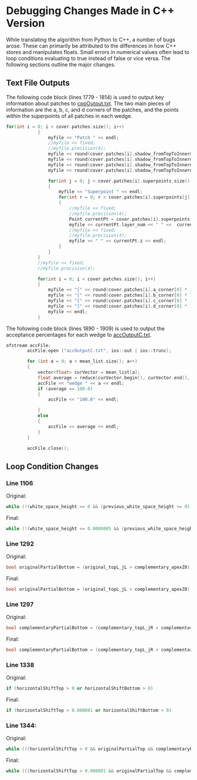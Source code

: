 # Debugging Changes Made in C++ Version

While translating the algorithm from Python to C++, a number of bugs arose. These can primarily be attributed to the differences in how C++ stores and manipulates floats. Small errors in numerical values often lead to loop conditions evaluating to true instead of false or vice versa. 
The following sections outline the major changes. 

## Text File Outputs
The following code block (lines 1779 - 1814) is used to output key information about patches to [cppOutput.txt](wedgeCover%2Fcmake-build-debug%2FcppOutput.txt). The two main pieces of information are the a, b, c, and d corners of the patches, and the points within the superpoints of all patches in each wedge. 
```c++
for(int i = 0; i < cover.patches.size(); i++)
            {
                myfile << "Patch " << endl;
                //myfile << fixed;
                //myfile.precision(4);
                myfile << round(cover.patches[i].shadow_fromTopToInnermost_topL_jL * 10000) << endl;
                myfile << round(cover.patches[i].shadow_fromTopToInnermost_topL_jR * 10000) << endl;
                myfile << round(cover.patches[i].shadow_fromTopToInnermost_topR_jL * 10000) << endl;
                myfile << round(cover.patches[i].shadow_fromTopToInnermost_topR_jR * 10000) << endl;

                for(int j = 0; j < cover.patches[i].superpoints.size(); j++)
                {
                    myfile << "Superpoint " << endl;
                    for(int r = 0; r < cover.patches[i].superpoints[j].points.size(); r++)
                    {
                        //myfile << fixed;
                        //myfile.precision(4);
                        Point currentPt = cover.patches[i].superpoints[j].points[r];
                        myfile << currentPt.layer_num << " " <<  currentPt.phi << " " << int(currentPt.radius);
                        //myfile << fixed;
                        //myfile.precision(4);
                        myfile << " " << currentPt.z << endl;
                    }
                }
            }
            //myfile << fixed;
            //myfile.precision(4);

            for(int i = 0; i < cover.patches.size(); i++)
            {
                myfile << "[" << round(cover.patches[i].a_corner[0] * 10000) << ", " << round(cover.patches[i].a_corner[1] * 10000) << "]" << endl;
                myfile << "[" << round(cover.patches[i].b_corner[0] * 10000) << ", " << round(cover.patches[i].b_corner[1] * 10000) << "]" << endl;
                myfile << "[" << round(cover.patches[i].c_corner[0] * 10000) << ", " << round(cover.patches[i].c_corner[1] * 10000) << "]" << endl;
                myfile << "[" << round(cover.patches[i].d_corner[0] * 10000) << ", " << round(cover.patches[i].d_corner[1] * 10000) << "]" << endl;
                myfile << endl;
            }
```

The following code block (lines 1890 - 1909) is used to output the acceptance percentages for each wedge to [accOutputC.txt](wedgeCover%2Fcmake-build-debug%2FaccOutputC.txt). 
```c++
ofstream accFile;
        accFile.open ("accOutputC.txt", ios::out | ios::trunc);

        for (int a = 0; a < mean_list.size(); a++)
        {
            vector<float> curVector = mean_list[a];
            float average = reduce(curVector.begin(), curVector.end(), 0.0) / curVector.size();
            accFile << "wedge " << a << endl;
            if (average == 100.0)
            {
                accFile << "100.0" << endl;

            }
            else
            {
                accFile << average << endl;
            }
        }

        accFile.close();
```

## Loop Condition Changes
### Line 1106

Original: 
```c++
while (!(white_space_height <= 0 && (previous_white_space_height >= 0)) && (abs(white_space_height) > 0.000001) && ((patches[patches.size() - 1].c_corner[1] > -1 * env.trapezoid_edges[env.num_layers - 1]) || (white_space_height > 0)) && (current_z_top_index < (int) (data->array[env.num_layers - 1].size() - 1)) && !(repeat_patch) && !(repeat_original))

```

Final: 
```c++
while (!(white_space_height <= 0.0000005 && (previous_white_space_height >= 0)) && (abs(white_space_height) > 0.000005) && ((patches[patches.size() - 1].c_corner[1] > -1 * env.trapezoid_edges[env.num_layers - 1]) || (white_space_height > 0.000005)) && (current_z_top_index < (int) (data->array[env.num_layers - 1].size() - 1)) && !(repeat_patch) && !(repeat_original)) 
```

### Line 1292 

Original:
```c++
bool originalPartialBottom = (original_topL_jL > complementary_apexZ0) && (original_topL_jL < apexZ0) && (abs(patches[patches.size() - 2].straightLineProjectorFromLayerIJtoK(original_topL_jL,z_top_min,1,env.num_layers,0)) < 20 * env.beam_axis_lim);
```

Final:
```c++
bool originalPartialBottom = (original_topL_jL > complementary_apexZ0) && ((original_topL_jL - apexZ0) < -0.0001) && (abs(patches[patches.size() - 2].straightLineProjectorFromLayerIJtoK(original_topL_jL,z_top_min,1,env.num_layers,0)) < 20 * env.beam_axis_lim);
```

### Line 1297

Original:
```c++
bool complementaryPartialBottom = (complementary_topL_jR > complementary_apexZ0) and (complementary_topL_jR < apexZ0) and (abs(self.patches[-1].straightLineProjectorFromLayerIJtoK(complementary_topL_jR,z_top_min,1,self.env.num_layers,0))<20*self.env.beam_axis_lim);
```
Final:
```c++
bool complementaryPartialBottom = (complementary_topL_jR > complementary_apexZ0) && ((complementary_topL_jR - apexZ0) < -0.0001) && (abs(patches[patches.size() - 1].straightLineProjectorFromLayerIJtoK(complementary_topL_jR,z_top_min,1,env.num_layers,0)) < 20 * env.beam_axis_lim);

```

### Line 1338 

Original: 
```c++
if (horizontalShiftTop > 0 or horizontalShiftBottom > 0)
```

Final: 
```c++
if (horizontalShiftTop > 0.000001 or horizontalShiftBottom > 0)
```

### Line 1344: 

Original: 
```c++
while (((horizontalShiftTop > 0 && originalPartialTop && complementaryPartialTop) || (horizontalShiftBottom > 0 && originalPartialBottom && complementaryPartialBottom)) && doShiftedPatch && (horizontalOverlapTop <= 0) && (horizontalOverlapBottom <= 0) && (newGapTop < 0 || newGapBottom < 0))

```

Final: 
```c++
while (((horizontalShiftTop > 0.000001 && originalPartialTop && complementaryPartialTop) || (horizontalShiftBottom > 0.000001 && originalPartialBottom && complementaryPartialBottom)) && doShiftedPatch && (horizontalOverlapTop <= 0) && (horizontalOverlapBottom <= 0) && (newGapTop < 0 || newGapBottom < 0))

```

